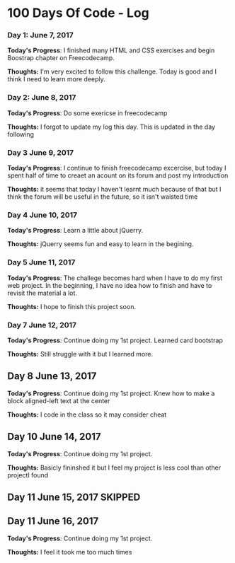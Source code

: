 # 100 Days Of Code - Log

### Day 1: June 7, 2017

**Today's Progress**: I finished many HTML and CSS exercises and begin Boostrap chapter on Freecodecamp.

**Thoughts:** I'm very excited to follow this challenge. Today is good and I think I need to learn more deeply.

### Day 2: June 8, 2017

**Today's Progress**: Do some exericse in freecodecamp

**Thoughts:** I forgot to update my log this day. This is updated in the day following

### Day 3 June 9, 2017

**Today's Progress**: I continue to finish freecodecamp excercise, but today I spent half of time to creaet an acount on its forum and post my introduction

**Thoughts:** it seems that today I haven't learnt much because of that but I think the forum will be useful in the future, so it isn't waisted time


### Day 4 June 10, 2017

**Today's Progress**: Learn a little about jQuerry.

**Thoughts:** jQuerry seems fun and easy to learn in the begining.

### Day 5 June 11, 2017

**Today's Progress**: The challege becomes hard when I have to do my first web project. In the beginning, I have no idea how to finish and have to revisit the material a lot.

**Thoughts:** I hope to finish this project soon.

### Day 7 June 12, 2017

**Today's Progress**: Continue doing my 1st project. Learned card bootstrap

**Thoughts:** Still struggle with it but I learned more.

## Day 8 June 13, 2017

**Today's Progress**: Continue doing my 1st project. Knew how to make a block aligned-left text at the center

**Thoughts:** I code in the class so it may consider cheat

## Day 10 June 14, 2017

**Today's Progress**: Continue doing my 1st project. 

**Thoughts:** Basicly fininshed it but I feel my project is less cool than other projectI found

## Day 11 June 15, 2017 SKIPPED

## Day 11 June 16, 2017

**Today's Progress**: Continue doing my 1st project. 

**Thoughts:** I feel it took me too much times
